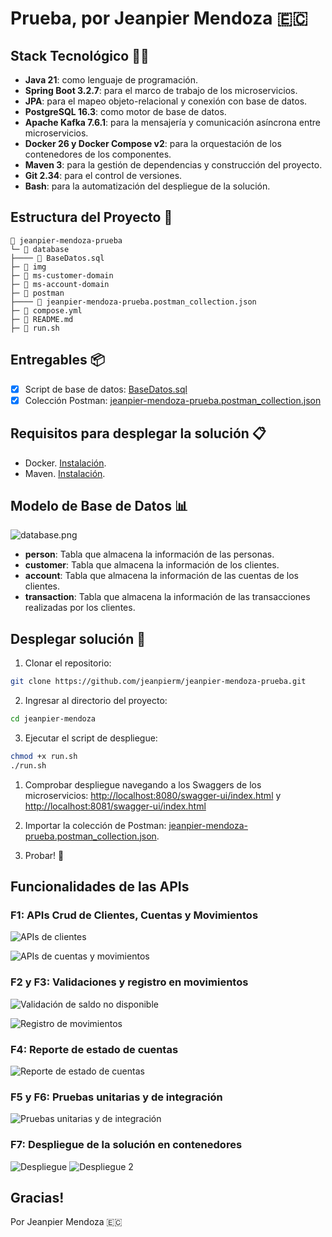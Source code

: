 # Prueba, por Jeanpier Mendoza 🇪🇨

## Stack Tecnológico 🧑‍💻

- **Java 21**: como lenguaje de programación.
- **Spring Boot 3.2.7**: para el marco de trabajo de los microservicios.
- **JPA**: para el mapeo objeto-relacional y conexión con base de datos.
- **PostgreSQL 16.3**: como motor de base de datos.
- **Apache Kafka 7.6.1**: para la mensajería y comunicación asíncrona entre microservicios.
- **Docker 26 y Docker Compose v2**: para la orquestación de los contenedores de los componentes.
- **Maven 3**: para la gestión de dependencias y construcción del proyecto.
- **Git 2.34**: para el control de versiones.
- **Bash**: para la automatización del despliegue de la solución.

## Estructura del Proyecto 📂

```
📂 jeanpier-mendoza-prueba
└─ 📂 database
├──── 📄 BaseDatos.sql
├─ 📂 img
├─ 📂 ms-customer-domain
├─ 📂 ms-account-domain
├─ 📂 postman
├──── 📄 jeanpier-mendoza-prueba.postman_collection.json
├─ 📄 compose.yml
├─ 📄 README.md
├─ 📑 run.sh
```

## Entregables 📦

- [x] Script de base de datos: [BaseDatos.sql](database/BaseDatos.sql)
- [x] Colección Postman: [jeanpier-mendoza-prueba.postman_collection.json](postman/jeanpier-mendoza-prueba.postman_collection.json)

## Requisitos para desplegar la solución 📋

- Docker. [Instalación](https://docs.docker.com/get-docker/).
- Maven. [Instalación](https://maven.apache.org/install.html).

## Modelo de Base de Datos 📊

![database.png](img/database.png)

- **person**: Tabla que almacena la información de las personas.
- **customer**: Tabla que almacena la información de los clientes.
- **account**: Tabla que almacena la información de las cuentas de los clientes.
- **transaction**: Tabla que almacena la información de las transacciones realizadas por los clientes.

## Desplegar solución 🚀

1. Clonar el repositorio:

```bash
git clone https://github.com/jeanpierm/jeanpier-mendoza-prueba.git
```

2. Ingresar al directorio del proyecto:

```bash
cd jeanpier-mendoza
```

3. Ejecutar el script de despliegue:

```bash
chmod +x run.sh
./run.sh
```

1. Comprobar despliegue navegando a los Swaggers de los microservicios: <http://localhost:8080/swagger-ui/index.html> y <http://localhost:8081/swagger-ui/index.html>

2. Importar la colección de Postman: [jeanpier-mendoza-prueba.postman_collection.json](postman/jeanpier-mendoza-prueba.postman_collection.json).

3. Probar! 🎉

## Funcionalidades de las APIs

### F1: APIs Crud de Clientes, Cuentas y Movimientos

![APIs de clientes](img/clientes-apis.png)

![APIs de cuentas y movimientos](img/cuentas-apis.png)

### F2 y F3: Validaciones y registro en movimientos

![Validación de saldo no disponible](img/saldo-no-disponible.png)

![Registro de movimientos](img/registro-movimientos.png)

### F4: Reporte de estado de cuentas

![Reporte de estado de cuentas](img/reporte-estado-cuentas.png)

### F5 y F6: Pruebas unitarias y de integración

![Pruebas unitarias y de integración](img/ms-tests.png)

### F7: Despliegue de la solución en contenedores

![Despliegue](img/deploy.png)
![Despliegue 2](img/deploy2.png)

## Gracias!

Por Jeanpier Mendoza 🇪🇨

